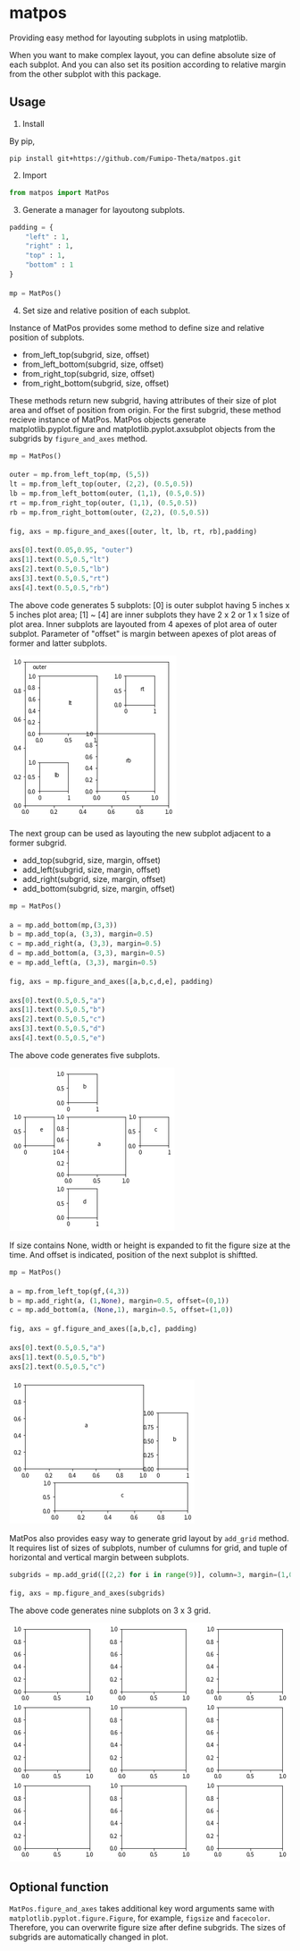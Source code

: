 # matpos

Providing easy method for layouting subplots in using matplotlib.

When you want to make complex layout, you can define absolute size of each subplot.
And you can also set its position according to relative margin from the other subplot with this package.

## Usage

1. Install

By pip,

```
pip install git+https://github.com/Fumipo-Theta/matpos.git
```

2. Import

```python
from matpos import MatPos
```

3. Generate a manager for layoutong subplots.


```python
padding = {
    "left" : 1,
    "right" : 1,
    "top" : 1,
    "bottom" : 1
}

mp = MatPos()
```

4. Set size and relative position of each subplot.

Instance of MatPos provides some method to define size and relative position of subplots.

* from_left_top(subgrid, size, offset)
* from_left_bottom(subgrid, size, offset)
* from_right_top(subgrid, size, offset)
* from_right_bottom(subgrid, size, offset)

These methods return new subgrid, having attributes of their size of plot area and offset of position from origin.
For the first subgrid, these method recieve instance of MatPos.
MatPos objects generate matplotlib.pyplot.figure and matplotlib.pyplot.axsubplot objects from the subgrids by `figure_and_axes` method.

```python
mp = MatPos()

outer = mp.from_left_top(mp, (5,5))
lt = mp.from_left_top(outer, (2,2), (0.5,0.5))
lb = mp.from_left_bottom(outer, (1,1), (0.5,0.5))
rt = mp.from_right_top(outer, (1,1), (0.5,0.5))
rb = mp.from_right_bottom(outer, (2,2), (0.5,0.5))

fig, axs = mp.figure_and_axes([outer, lt, lb, rt, rb],padding)

axs[0].text(0.05,0.95, "outer")
axs[1].text(0.5,0.5,"lt")
axs[2].text(0.5,0.5,"lb")
axs[3].text(0.5,0.5,"rt")
axs[4].text(0.5,0.5,"rb")
```
The above code generates 5 subplots: [0] is outer subplot having 5 inches x 5 inches plot area; [1] ~ [4] are inner subplots they have 2 x 2 or 1 x 1 size of plot area.
Inner subplots are layouted from 4 apexes of plot area of outer subplot.
Parameter of "offset" is margin between apexes of plot areas of former and latter subplots.


![Layout inset](./docs/image/matpos_inset.png)

The next group can be used as layouting the new subplot adjacent to a former subgrid.
* add_top(subgrid, size, margin, offset)
* add_left(subgrid, size, margin, offset)
* add_right(subgrid, size, margin, offset)
* add_bottom(subgrid, size, margin, offset)

```python
mp = MatPos()

a = mp.add_bottom(mp,(3,3))
b = mp.add_top(a, (3,3), margin=0.5)
c = mp.add_right(a, (3,3), margin=0.5)
d = mp.add_bottom(a, (3,3), margin=0.5)
e = mp.add_left(a, (3,3), margin=0.5)

fig, axs = mp.figure_and_axes([a,b,c,d,e], padding)

axs[0].text(0.5,0.5,"a")
axs[1].text(0.5,0.5,"b")
axs[2].text(0.5,0.5,"c")
axs[3].text(0.5,0.5,"d")
axs[4].text(0.5,0.5,"e")
```

The above code generates five subplots.

![](./docs/image/matpos_adjacent.png)

If size contains None, width or height is expanded to fit the figure size at the time.
And offset is indicated, position of the next subplot is shiftted.

```python
mp = MatPos()

a = mp.from_left_top(gf,(4,3))
b = mp.add_right(a, (1,None), margin=0.5, offset=(0,1))
c = mp.add_bottom(a, (None,1), margin=0.5, offset=(1,0))

fig, axs = gf.figure_and_axes([a,b,c], padding)

axs[0].text(0.5,0.5,"a")
axs[1].text(0.5,0.5,"b")
axs[2].text(0.5,0.5,"c")
```

![](./docs/image/matpos_expand.png)

MatPos also provides easy way to generate grid layout by `add_grid` method.
It requires list of sizes of subplots, number of culumns for grid, and tuple of horizontal and vertical margin between subplots.

```python
subgrids = mp.add_grid([(2,2) for i in range(9)], column=3, margin=(1,0.5))

fig, axs = mp.figure_and_axes(subgrids)
```

The above code generates nine subplots on 3 x 3 grid.

![](./docs/image/matpos_grid.png)

## Optional function

`MatPos.figure_and_axes` takes additional key word arguments same with `matplotlib.pyplot.figure.Figure`, for example, `figsize` and `facecolor`.
Therefore, you can overwrite figure size after define subgrids.
The sizes of subgrids are automatically changed in plot.